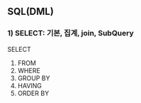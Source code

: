## SQL(DML)
### 1) SELECT: 기본, 집계, join, SubQuery

  SELECT
 1. FROM
 2. WHERE
 3. GROUP BY
 4. HAVING 
 5. ORDER BY
